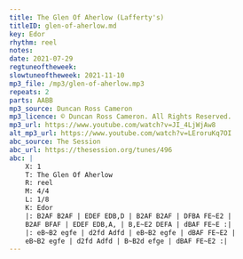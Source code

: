 ```yaml
---
title: The Glen Of Aherlow (Lafferty's)
titleID: glen-of-aherlow.md
key: Edor
rhythm: reel
notes:
date: 2021-07-29
regtuneoftheweek:
slowtuneoftheweek: 2021-11-10
mp3_file: /mp3/glen-of-aherlow.mp3
repeats: 2
parts: AABB
mp3_source: Duncan Ross Cameron
mp3_licence: © Duncan Ross Cameron. All Rights Reserved.
mp3_url: https://www.youtube.com/watch?v=JI_4LjWjAw8
alt_mp3_url: https://www.youtube.com/watch?v=LEroruKq7OI
abc_source: The Session
abc_url: https://thesession.org/tunes/496
abc: |
    X: 1
    T: The Glen Of Aherlow
    R: reel
    M: 4/4
    L: 1/8
    K: Edor
    |: B2AF B2AF | EDEF EDB,D | B2AF B2AF | DFBA FE~E2 |
    B2AF BFAF | EDEF EDB,A, | B,E~E2 DEFA | dBAF FE~E :|
    |: eB~B2 egfe | d2fd Adfd | eB~B2 egfe | dBAF FE~E2 |
    eB~B2 egfe | d2fd Adfd | B~B2d efge | dBAF FE~E2 :|
---
```

